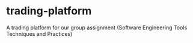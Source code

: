 # trading-platform
A trading platform for our group assignment (Software Engineering Tools Techniques and Practices)
